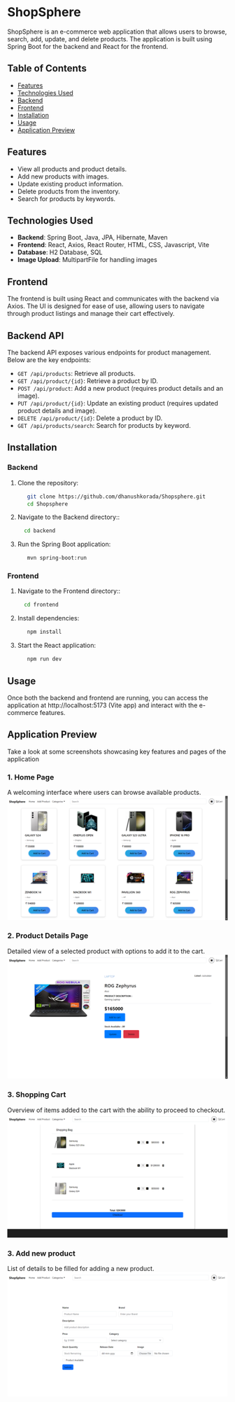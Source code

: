 # ShopSphere

ShopSphere is an e-commerce web application that allows users to browse, search, add, update, and delete products. The application is built using Spring Boot for the backend and React for the frontend.

## Table of Contents

- [Features](#features)
- [Technologies Used](#technologies-used)
- [Backend](#backend)
- [Frontend](#frontend)
- [Installation](#installation)
- [Usage](#usage)
- [Application Preview](#Application-Preview)

## Features

- View all products and product details.
- Add new products with images.
- Update existing product information.
- Delete products from the inventory.
- Search for products by keywords.

## Technologies Used

- **Backend**: Spring Boot, Java, JPA, Hibernate, Maven
- **Frontend**: React, Axios, React Router, HTML, CSS, Javascript, Vite
- **Database**: H2 Database, SQL
- **Image Upload**: MultipartFile for handling images

## Frontend

The frontend is built using React and communicates with the backend via Axios. The UI is designed for ease of use, allowing users to navigate through product listings and manage their cart effectively.

## Backend API

The backend API exposes various endpoints for product management. Below are the key endpoints:

- `GET /api/products`: Retrieve all products.
- `GET /api/product/{id}`: Retrieve a product by ID.
- `POST /api/product`: Add a new product (requires product details and an image).
- `PUT /api/product/{id}`: Update an existing product (requires updated product details and image).
- `DELETE /api/product/{id}`: Delete a product by ID.
- `GET /api/products/search`: Search for products by keyword.

## Installation

### Backend

1. Clone the repository:

   ```bash
      git clone https://github.com/dhanushkorada/Shopsphere.git
      cd Shopsphere
   ```
2. Navigate to the Backend directory::
   
   ```bash
     cd backend
   ```

3. Run the Spring Boot application:

   ```bash
      mvn spring-boot:run
   ```

### Frontend

1. Navigate to the Frontend directory::
   
   ```bash
     cd frontend
   ```
2. Install dependencies:

   ```bash
      npm install
   ```
3. Start the React application:

   ```bash
      npm run dev
   ```

## Usage

Once both the backend and frontend are running, you can access the application at http://localhost:5173 (Vite app) and interact with the e-commerce features.

## Application Preview

Take a look at some screenshots showcasing key features and pages of the application

### 1. Home Page
A welcoming interface where users can browse available products.
![Home Page](Img1.png)

### 2. Product Details Page
Detailed view of a selected product with options to add it to the cart.
![Product Details](Img2.png)

### 3. Shopping Cart
Overview of items added to the cart with the ability to proceed to checkout.
![Shopping Cart](Img4.png)

### 3. Add new product
List of details to be filled for adding a new product.
![New Product](Img3.png)

